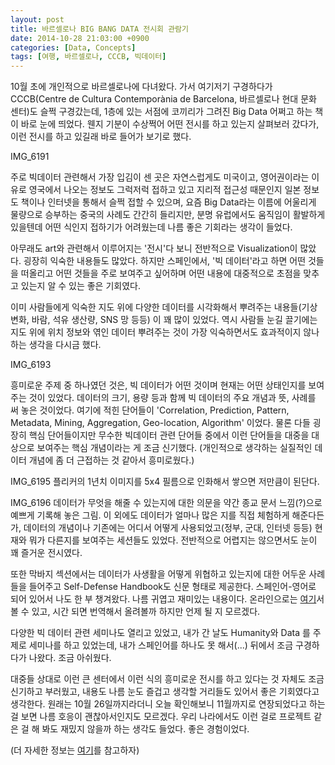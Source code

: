 ```yaml
---
layout: post
title: 바르셀로나 BIG BANG DATA 전시회 관람기
date: 2014-10-28 21:03:00 +0900
categories: [Data, Concepts]
tags: [여행, 바르셀로나, CCCB, 빅데이터]
---
```



10월 초에 개인적으로 바르셀로나에 다녀왔다. 가서 여기저기 구경하다가 CCCB(Centre de Cultura Contemporània de Barcelona, 바르셀로나 현대 문화 센터)도 슬쩍 구경갔는데, 1층에 있는 서점에 코끼리가 그려진 Big Data 어쩌고 하는 책이 바로 눈에 띄었다. 웬지 기분이 수상쩍어 어떤 전시를 하고 있는지 살펴보러 갔다가, 이런 전시를 하고 있길래 바로 들어가 보기로 했다.

IMG_6191

주로 빅데이터 관련해서 가장 입김이 센 곳은 자연스럽게도 미국이고,  영어권이라는 이유로 영국에서 나오는 정보도 그럭저럭 접하고 있고 지리적 접근성 때문인지 일본 정보도 책이나 인터넷을 통해서 슬쩍 접할 수 있으며, 요즘 Big Data라는 이름에 어울리게 물량으로 승부하는 중국의 사례도 간간히 들리지만, 분명 유럽에서도 움직임이 활발하게 있을텐데 어떤 식인지 접하기가 어려웠는데 나름 좋은 기회라는 생각이 들었다.

아무래도 art와 관련해서 이루어지는 '전시'다 보니 전반적으로 Visualization이 많았다. 굉장히 익숙한 내용들도 많았다. 하지만 스페인에서,  '빅 데이터'라고 하면 어떤 것들을 떠올리고 어떤 것들을 주로 보여주고 싶어하며 어떤 내용에 대중적으로 초점을 맞추고 있는지 알 수 있는 좋은 기회였다.

이미 사람들에게 익숙한 지도 위에 다양한 데이터를 시각화해서 뿌려주는 내용들(기상 변화, 바람, 석유 생산량, SNS 망 등등) 이 꽤 많이 있었다. 역시 사람들 눈길 끌기에는 지도 위에  위치 정보와 엮인 데이터 뿌려주는 것이 가장 익숙하면서도 효과적이지 않나 하는 생각을 다시금 했다.

IMG_6193

 

 

 

흥미로운 주제 중 하나였던 것은, 빅 데이터가 어떤 것이며 현재는 어떤 상태인지를 보여주는 것이 있었다.  데이터의 크기, 용량 등과 함께 빅 데이터의 주요 개념과 뜻, 사례를 써 놓은 것이었다. 여기에 적힌 단어들이 'Correlation, Prediction, Pattern, Metadata, Mining, Aggregation, Geo-location, Algorithm' 이었다. 물론 다들 굉장히 핵심 단어들이지만 무수한 빅데이터 관련 단어들 중에서 이런 단어들을 대중을 대상으로 보여주는 핵심 개념이라는 게 조금 신기했다. (개인적으로 생각하는 실질적인 데이터 개념에 좀 더 근접하는 것 같아서 흥미로웠다.)

IMG_6195
플리커의 1년치 이미지를 5x4 필름으로 인화해서 쌓으면 저만큼이 된단다.
 

IMG_6196
데이터가 무엇을 해줄 수 있는지에 대한 의문을 약간 종교 문서 느낌(?)으로 예쁘게 기록해 놓은 그림.
이 외에도 데이터가 얼마나 많은 지를 직접 체험하게 해준다든가, 데이터의 개념이나 기존에는 어디서 어떻게 사용되었고(정부, 군대, 인터넷 등등) 현재와 뭐가 다른지를 보여주는 세션들도 있었다. 전반적으로 어렵지는 않으면서도 눈이 꽤 즐거운 전시였다.

또한 막바지 섹션에서는 데이터가 사생활을 어떻게 위협하고 있는지에 대한 어두운 사례들을 들어주고 Self-Defense Handbook도 신문 형태로 제공한다. 스페인어-영어로 되어 있어서 나도 한 부 챙겨왔다.  나름 귀엽고 재미있는 내용이다. 온라인으로는 [여기](http://www.cccb.org/en/publicacio-anonymise_yourself-46958)서 볼 수 있고, 시간 되면 번역해서 올려볼까 하지만 언제 될 지 모르겠다.

다양한 빅 데이터 관련 세미나도 열리고 있었고, 내가 간 날도 Humanity와 Data 를 주제로 세미나를 하고 있었는데, 내가 스페인어를 하나도 못 해서(...) 뒤에서 조금 구경하다가 나왔다. 조금 아쉬웠다.

대중들 상대로 이런 큰 센터에서 이런 식의 흥미로운 전시를 하고 있다는 것 자체도 조금 신기하고 부러웠고, 내용도 나름 눈도 즐겁고 생각할 거리들도 있어서 좋은 기회였다고 생각한다. 원래는 10월 26일까지라더니 오늘 확인해보니 11월까지로 연장되었다고 하는 걸 보면 나름 호응이 괜찮아서인지도 모르겠다. 우리 나라에서도 이런 걸로 프로젝트 같은 걸 해 봐도 재밌지 않을까 하는 생각도 들었다.  좋은 경험이었다.

(더 자세한 정보는 [여기](http://www.cccb.org/en/exhibitions/file/big-bang-data/45167)를 참고하자)
